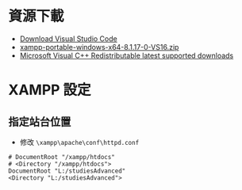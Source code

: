 # 資源下載
- [Download Visual Studio Code](https://code.visualstudio.com/download)
- [xampp-portable-windows-x64-8.1.17-0-VS16.zip](https://sourceforge.net/projects/xampp/files/XAMPP%20Windows/8.1.17/xampp-portable-windows-x64-8.1.17-0-VS16.zip/download)
- [Microsoft Visual C++ Redistributable latest supported downloads](https://learn.microsoft.com/en-us/cpp/windows/latest-supported-vc-redist?view=msvc-170)


# XAMPP 設定
## 指定站台位置
- 修改 `\xampp\apache\conf\httpd.conf`

```shell
# DocumentRoot "/xampp/htdocs"
# <Directory "/xampp/htdocs">
DocumentRoot "L:/studiesAdvanced"
<Directory "L:/studiesAdvanced">
```